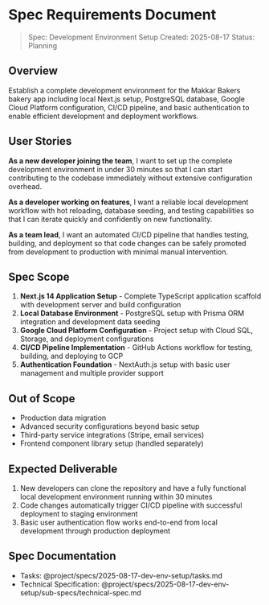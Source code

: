 # Spec Requirements Document

> Spec: Development Environment Setup
> Created: 2025-08-17
> Status: Planning

## Overview

Establish a complete development environment for the Makkar Bakers bakery app including local Next.js setup, PostgreSQL database, Google Cloud Platform configuration, CI/CD pipeline, and basic authentication to enable efficient development and deployment workflows.

## User Stories

**As a new developer joining the team**, I want to set up the complete development environment in under 30 minutes so that I can start contributing to the codebase immediately without extensive configuration overhead.

**As a developer working on features**, I want a reliable local development workflow with hot reloading, database seeding, and testing capabilities so that I can iterate quickly and confidently on new functionality.

**As a team lead**, I want an automated CI/CD pipeline that handles testing, building, and deployment so that code changes can be safely promoted from development to production with minimal manual intervention.

## Spec Scope

1. **Next.js 14 Application Setup** - Complete TypeScript application scaffold with development server and build configuration
2. **Local Database Environment** - PostgreSQL setup with Prisma ORM integration and development data seeding
3. **Google Cloud Platform Configuration** - Project setup with Cloud SQL, Storage, and deployment configurations
4. **CI/CD Pipeline Implementation** - GitHub Actions workflow for testing, building, and deploying to GCP
5. **Authentication Foundation** - NextAuth.js setup with basic user management and multiple provider support

## Out of Scope

- Production data migration
- Advanced security configurations beyond basic setup
- Third-party service integrations (Stripe, email services)
- Frontend component library setup (handled separately)

## Expected Deliverable

1. New developers can clone the repository and have a fully functional local development environment running within 30 minutes
2. Code changes automatically trigger CI/CD pipeline with successful deployment to staging environment
3. Basic user authentication flow works end-to-end from local development through production deployment

## Spec Documentation

- Tasks: @project/specs/2025-08-17-dev-env-setup/tasks.md
- Technical Specification: @project/specs/2025-08-17-dev-env-setup/sub-specs/technical-spec.md
